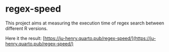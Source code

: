# regex-speed

This project aims at measuring the execution time of regex search between different R versions.

Here it the result: [https://ju-henry.quarto.pub/regex-speed/](https://ju-henry.quarto.pub/regex-speed/)
